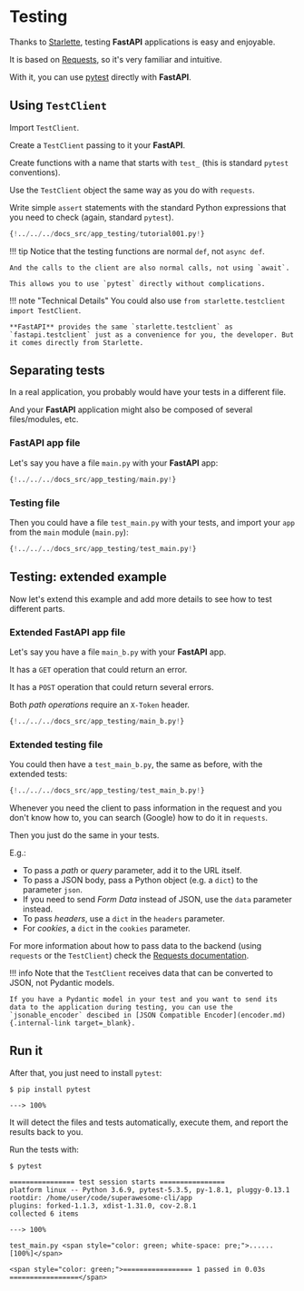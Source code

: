 # Testing

Thanks to <a href="https://www.starlette.io/testclient/" class="external-link" target="_blank">Starlette</a>, testing **FastAPI** applications is easy and enjoyable.

It is based on <a href="http://docs.python-requests.org" class="external-link" target="_blank">Requests</a>, so it's very familiar and intuitive.

With it, you can use <a href="https://docs.pytest.org/" class="external-link" target="_blank">pytest</a> directly with **FastAPI**.

## Using `TestClient`

Import `TestClient`.

Create a `TestClient` passing to it your **FastAPI**.

Create functions with a name that starts with `test_` (this is standard `pytest` conventions).

Use the `TestClient` object the same way as you do with `requests`.

Write simple `assert` statements with the standard Python expressions that you need to check (again, standard `pytest`).

```Python hl_lines="2  12  15 16 17 18"
{!../../../docs_src/app_testing/tutorial001.py!}
```

!!! tip
    Notice that the testing functions are normal `def`, not `async def`.

    And the calls to the client are also normal calls, not using `await`.

    This allows you to use `pytest` directly without complications.

!!! note "Technical Details"
    You could also use `from starlette.testclient import TestClient`.

    **FastAPI** provides the same `starlette.testclient` as `fastapi.testclient` just as a convenience for you, the developer. But it comes directly from Starlette.

## Separating tests

In a real application, you probably would have your tests in a different file.

And your **FastAPI** application might also be composed of several files/modules, etc.

### **FastAPI** app file

Let's say you have a file `main.py` with your **FastAPI** app:

```Python
{!../../../docs_src/app_testing/main.py!}
```

### Testing file

Then you could have a file `test_main.py` with your tests, and import your `app` from the `main` module (`main.py`):

```Python
{!../../../docs_src/app_testing/test_main.py!}
```

## Testing: extended example

Now let's extend this example and add more details to see how to test different parts.

### Extended **FastAPI** app file

Let's say you have a file `main_b.py` with your **FastAPI** app.

It has a `GET` operation that could return an error.

It has a `POST` operation that could return several errors.

Both *path operations* require an `X-Token` header.

```Python
{!../../../docs_src/app_testing/main_b.py!}
```

### Extended testing file

You could then have a `test_main_b.py`, the same as before, with the extended tests:

```Python
{!../../../docs_src/app_testing/test_main_b.py!}
```

Whenever you need the client to pass information in the request and you don't know how to, you can search (Google) how to do it in `requests`.

Then you just do the same in your tests.

E.g.:

* To pass a *path* or *query* parameter, add it to the URL itself.
* To pass a JSON body, pass a Python object (e.g. a `dict`) to the parameter `json`.
* If you need to send *Form Data* instead of JSON, use the `data` parameter instead.
* To pass *headers*, use a `dict` in the `headers` parameter.
* For *cookies*, a `dict` in the `cookies` parameter.

For more information about how to pass data to the backend (using `requests` or the `TestClient`) check the <a href="http://docs.python-requests.org" class="external-link" target="_blank">Requests documentation</a>.

!!! info
    Note that the `TestClient` receives data that can be converted to JSON, not Pydantic models.

    If you have a Pydantic model in your test and you want to send its data to the application during testing, you can use the `jsonable_encoder` descibed in [JSON Compatible Encoder](encoder.md){.internal-link target=_blank}.

## Run it

After that, you just need to install `pytest`:

<div class="termy">

```console
$ pip install pytest

---> 100%
```

</div>

It will detect the files and tests automatically, execute them, and report the results back to you.

Run the tests with:

<div class="termy">

```console
$ pytest

================ test session starts ================
platform linux -- Python 3.6.9, pytest-5.3.5, py-1.8.1, pluggy-0.13.1
rootdir: /home/user/code/superawesome-cli/app
plugins: forked-1.1.3, xdist-1.31.0, cov-2.8.1
collected 6 items

---> 100%

test_main.py <span style="color: green; white-space: pre;">......                            [100%]</span>

<span style="color: green;">================= 1 passed in 0.03s =================</span>
```

</div>
